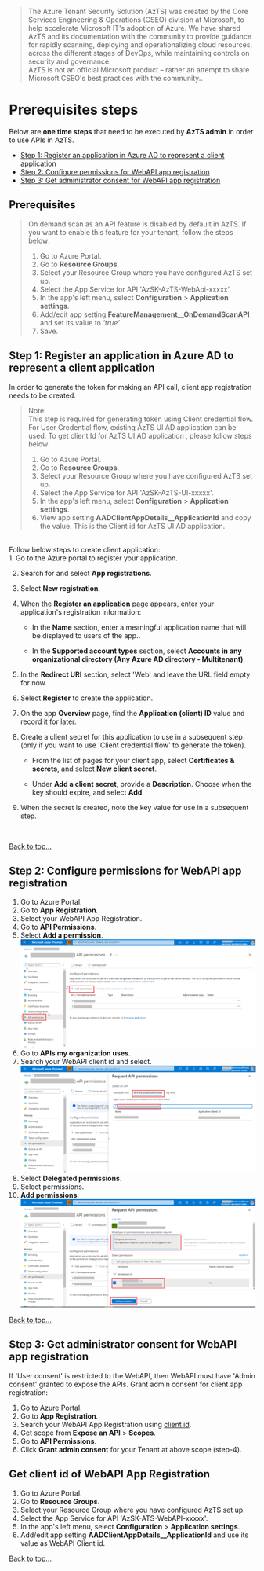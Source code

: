 > The Azure Tenant Security Solution (AzTS) was created by the Core Services Engineering & Operations (CSEO) division at Microsoft, to help accelerate Microsoft IT's adoption of Azure. We have shared AzTS and its documentation with the community to provide guidance for rapidly scanning, deploying and operationalizing cloud resources, across the different stages of DevOps, while maintaining controls on security and governance.
<br>AzTS is not an official Microsoft product – rather an attempt to share Microsoft CSEO's best practices with the community..


# Prerequisites steps
Below are <b>one time steps</b> that need to be executed by <b>AzTS admin</b> in order to use APIs in AzTS. </b>
- [Step 1: Register an application in Azure AD to represent a client application](README.md#Step-1-Register-an-application-in-Azure-AD-to-represent-a-client-application)
- [Step 2: Configure permissions for WebAPI app registration](README.md#Step-2-Configure-permissions-for-WebAPI-app-registration)
- [Step 3: Get administrator consent for WebAPI app registration](README.md#Step-3-Get-administrator-consent-for-WebAPI-app-registration)

## Prerequisites

> On demand scan as an API feature is disabled by default in AzTS. If you want to enable this feature for your tenant, follow the steps below:
> 1. Go to Azure Portal.
> 2. Go to **Resource Groups**.
> 3. Select your Resource Group where you have configured AzTS set up.
> 4. Select the App Service for API 'AzSK-AzTS-WebApi-xxxxx'.
> 5. In the app's left menu, select **Configuration** > **Application settings**.
> 6. Add/edit app setting **FeatureManagement__OnDemandScanAPI** and set its value to _'true'_.
> 7. Save.

## Step 1: Register an application in Azure AD to represent a client application
In order to generate the token for making an API call, client app registration needs to be created.
> Note: <br/>
> This step is required for generating token using Client credential flow. For User Credential flow, existing AzTS UI AD application can be used. To get client Id for AzTS UI AD application , please follow steps below:
> 1. Go to Azure Portal.
> 2. Go to **Resource Groups**.
> 3. Select your Resource Group where you have configured AzTS set up.
> 4. Select the App Service for API 'AzSK-AzTS-UI-xxxxx'.
> 5. In the app's left menu, select **Configuration** > **Application settings**.
> 6. View app setting **AADClientAppDetails__ApplicationId** and copy the value. This is the Client id for AzTS UI AD application. 

</br>
Follow below steps to create client application: <br/>
1. Go to the Azure portal to register your application.

2. Search for and select **App registrations**.

3. Select **New registration**.

4. When the **Register an application** page appears, enter your application's registration information:

    - In the **Name** section, enter a meaningful application name that will be displayed to users of the app..

    - In the **Supported account types** section, select **Accounts in any organizational directory (Any Azure AD directory - Multitenant)**.

5. In the **Redirect URI** section, select 'Web' and leave the URL field empty for now.

6. Select **Register** to create the application.

7. On the app **Overview** page, find the **Application (client) ID** value and record it for later.

8. Create a client secret for this application to use in a subsequent step (only if you want to use 'Client credential flow' to generate the token).

    - From the list of pages for your client app, select **Certificates & secrets**, and select **New client secret**.

    - Under **Add a client secret**, provide a **Description**. Choose when the key should expire, and select **Add**.

9. When the secret is created, note the key value for use in a subsequent step.

</br>

[Back to top…](README.md#On-this-page)

## Step 2: Configure permissions for WebAPI app registration
1. Go to Azure Portal.
2. Go to **App Registration**.
3. Select your WebAPI App Registration.
4. Go to **API Permissions**.
5. Select **Add a permission**.
![Add API Permission](../Images/07_AppRegistration_Grant_API_Permission.png)
6. Go to **APIs my organization uses**.
7. Search your WebAPI client id and select.
![Add API Permission](../Images/07_AppRegistration_API_Permission.png)
8. Select **Delegated permissions**.
9. Select permissions.
10. **Add permissions**.
![Add API Permission](../Images/07_AppRegistration_Add_API_Permission.png)

[Back to top…](README.md#On-this-page)

## Step 3: Get administrator consent for WebAPI app registration
If 'User consent' is restricted to the WebAPI, then WebAPI must have 'Admin consent' granted to expose the APIs.
Grant admin consent for client app registration:
1. Go to Azure Portal.
2. Go to **App Registration**.
3. Search your WebAPI App Registration using [client id](README.md#Get-client-id-of-WebAPI-App-Registration).
4. Get scope from **Expose an API** > **Scopes**.
5. Go to **API Permissions**.
6. Click **Grant admin consent** for your Tenant at above scope (step-4).

## Get client id of WebAPI App Registration
1. Go to Azure Portal.
2. Go to **Resource Groups**.
3. Select your Resource Group where you have configured AzTS set up.
4. Select the App Service for API 'AzSK-ATS-WebAPI-xxxxx'.
5. In the app's left menu, select **Configuration** > **Application settings**.
6. Add/edit app setting **AADClientAppDetails__ApplicationId** and use its value as WebAPI Client id. 

[Back to top…](README.md#On-this-page)
